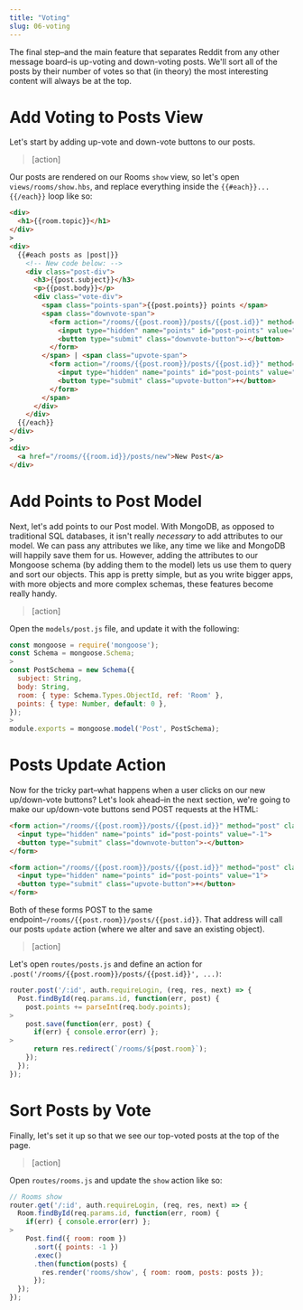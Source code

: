 ```yaml
---
title: "Voting"
slug: 06-voting
---
```


The final step–and the main feature that separates Reddit from any other message board–is up-voting and down-voting posts. We'll sort all of the posts by their number of votes so that (in theory) the most interesting content will always be at the top.

# Add Voting to Posts View

Let's start by adding up-vote and down-vote buttons to our posts.

>[action]
>
Our posts are rendered on our Rooms `show` view, so let's open `views/rooms/show.hbs`, and replace everything inside the `{{#each}}...{{/each}}` loop like so:
>
```HTML
<div>
  <h1>{{room.topic}}</h1>
</div>
>
<div>
  {{#each posts as |post|}}
    <!-- New code below: -->
    <div class="post-div">
      <h3>{{post.subject}}</h3>
      <p>{{post.body}}</p>
      <div class="vote-div">
        <span class="points-span">{{post.points}} points </span>
        <span class="downvote-span">
          <form action="/rooms/{{post.room}}/posts/{{post.id}}" method="post" class="inline-form">
            <input type="hidden" name="points" id="post-points" value="-1">
            <button type="submit" class="downvote-button">-</button>
          </form>
        </span> | <span class="upvote-span">
          <form action="/rooms/{{post.room}}/posts/{{post.id}}" method="post" class="inline-form">
            <input type="hidden" name="points" id="post-points" value="1">
            <button type="submit" class="upvote-button">+</button>
          </form>
        </span>
      </div>
    </div>
  {{/each}}
</div>
>
<div>
  <a href="/rooms/{{room.id}}/posts/new">New Post</a>
</div>
```

<!-- TODO: talk through code, esp. why these are in forms, classes to make forms like buttons (or even links), end on discussing post.points for segue -->

<!-- # Make Buttons That POST -->
<!-- TODO: replace forms in above HTML w/ +/- signs, put and discuss forms in this section. -->

# Add Points to Post Model

Next, let's add points to our Post model. With MongoDB, as opposed to traditional SQL databases, it isn't really _necessary_ to add attributes to our model. We can pass any attributes we like, any time we like and MongoDB will happily save them for us.  However, adding the attributes to our Mongoose schema (by adding them to the model) lets us use them to query and sort our objects. This app is pretty simple, but as you write bigger apps, with more objects and more complex schemas, these features become really handy.

>[action]
>
Open the `models/post.js` file, and update it with the following:
>
```Javascript
const mongoose = require('mongoose');
const Schema = mongoose.Schema;
>
const PostSchema = new Schema({
  subject: String,
  body: String,
  room: { type: Schema.Types.ObjectId, ref: 'Room' },
  points: { type: Number, default: 0 },
});
>
module.exports = mongoose.model('Post', PostSchema);
```

<!-- TODO: talk through code, only points line is new -->

# Posts Update Action

Now for the tricky part–what happens when a user clicks on our new up/down-vote buttons? Let's look ahead–in the next section, we're going to make our up/down-vote buttons send POST requests at the HTML:

```HTML
<form action="/rooms/{{post.room}}/posts/{{post.id}}" method="post" class="inline-form">
  <input type="hidden" name="points" id="post-points" value="-1">
  <button type="submit" class="downvote-button">-</button>
</form>

<form action="/rooms/{{post.room}}/posts/{{post.id}}" method="post" class="inline-form">
  <input type="hidden" name="points" id="post-points" value="1">
  <button type="submit" class="upvote-button">+</button>
</form>
```

Both of these forms POST to the same endpoint–`/rooms/{{post.room}}/posts/{{post.id}}`. That address will call our posts `update` action (where we alter and save an existing object).

>[action]
>
Let's open `routes/posts.js` and define an action for `.post('/rooms/{{post.room}}/posts/{{post.id}}', ...)`:
>
```Javascript
router.post('/:id', auth.requireLogin, (req, res, next) => {
  Post.findById(req.params.id, function(err, post) {
    post.points += parseInt(req.body.points);
>
    post.save(function(err, post) {
      if(err) { console.error(err) };
>
      return res.redirect(`/rooms/${post.room}`);
    });
  });
});
```
<!-- TODO: talk through code, esp. how we determine whether it's an up-vote or down-vote and point out parseInt -->

# Sort Posts by Vote

Finally, let's set it up so that we see our top-voted posts at the top of the page.

>[action]
>
Open `routes/rooms.js` and update the `show` action like so:
>
```Javascript
// Rooms show
router.get('/:id', auth.requireLogin, (req, res, next) => {
  Room.findById(req.params.id, function(err, room) {
    if(err) { console.error(err) };
>
    Post.find({ room: room })
      .sort({ points: -1 })
      .exec()
      .then(function(posts) {
        res.render('rooms/show', { room: room, posts: posts });
      });
  });
});
```

<!-- TODO: this code is a lot to unpack, but reiterate that this is why mongoose models are useful, and point the way toward learning about Promises in the future -->

<!-- # Conclusion
TODO -->

